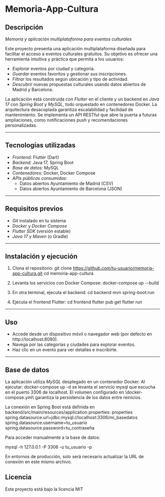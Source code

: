 # Memoria-App-Cultura

## Descripción

*Memoria y aplicación multiplataforma para eventos culturales*

Este proyecto presenta una aplicación multiplataforma diseñada para facilitar el acceso a eventos culturales gratuitos. Su objetivo es ofrecer una herramienta intuitiva y práctica que permita a los usuarios:

- *Explorar* eventos por ciudad y categoría.
- *Guardar* eventos favoritos y gestionar sus inscripciones.
- *Filtrar* los resultados según ubicación y tipo de actividad.
- *Descubrir* nuevas propuestas culturales usando datos abiertos de Madrid y Barcelona.

La aplicación está construida con *Flutter* en el cliente y un backend en *Java 17* con *Spring Boot* y *MySQL*, todo orquestado en contenedores Docker. La arquitectura desacoplada garantiza escalabilidad y facilidad de mantenimiento. Se implementa un API RESTful que abre la puerta a futuras ampliaciones, como notificaciones push y recomendaciones personalizadas. 

---

## Tecnologías utilizadas

- *Frontend:* Flutter (Dart) 
- *Backend:* Java 17, Spring Boot
- *Base de datos:* MySQL
- *Contenedores:* Docker, Docker Compose
- *APIs públicas consumidas:*
    - Datos abiertos Ayuntamiento de Madrid (CSV)
    - Datos abiertos Ayuntamiento de Barcelona (JSON)

---

## Requisitos previos

- *Git* instalado en tu sistema
- *Docker* y *Docker Compose*
- *Flutter SDK* (versión estable)
- *Java 17* y *Maven* (o Gradle)

---

## Instalación y ejecución

1. Clona el repositorio:
   git clone https://github.com/tu-usuario/memoria-app-cultura.git
   cd memoria-app-cultura

2. Levanta los servicios con Docker Compose:
   docker-compose up --build

3. En otra terminal, ejecuta el backend:
   cd backend
   mvn spring-boot:run

4. Ejecuta el frontend Flutter:
   cd frontend
   flutter pub get
   flutter run


---

## Uso

- Accede desde un dispositivo móvil o navegador web (por defecto en http://localhost:8080).
- Navega por las categorías y ciudades para explorar eventos.
- Haz clic en un evento para ver detalles e inscribirte.

---
## Base de datos

La aplicación utiliza *MySQL* desplegado en un contenedor Docker. Al ejecutar: docker-compose up -d se levanta el servicio mysql que escucha en el puerto 3306 de localhost. El volumen configurado en \docker-compose.yml\ garantiza la persistencia de los datos entre reinicios.

La conexión en Spring Boot está definida en backend/src/main/resources/application.properties:
properties
spring.datasource.url=jdbc:mysql://localhost:3306/mi_basedatos
spring.datasource.username=tu_usuario
spring.datasource.password=tu_contraseña


Para acceder manualmente a la base de datos:


mysql -h 127.0.0.1 -P 3306 -u tu_usuario -p

En entornos de producción, solo será necesario actualizar la URL de conexión en este mismo archivo.

## Licencia

Este proyecto está bajo la licencia MIT
